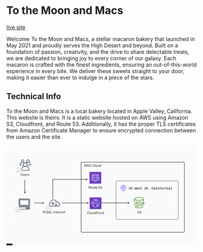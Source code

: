 # To the Moon and Macs

[live site](https://moonymacs.com)

Welcome To the Moon and Macs, a stellar macaron bakery that launched in May 2021 and proudly serves the High Desert and beyond. Built on a foundation of passion, creativity, and the drive to share delectable treats, we are dedicated to bringing joy to every corner of our galaxy. Each macaron is crafted with the finest ingredients, ensuring an out-of-this-world experience in every bite. We deliver these sweets straight to your door, making it easier than ever to indulge in a piece of the stars.

## Technical Info
To the Moon and Macs is a local bakery located in Apple Valley, California. This website is theirs. It is a static website hosted on AWS using Amazon S3, Cloudfront, and Route 53. Additionally, it has the proper TLS certificates from Amazon Certificate Manager to ensure encrypted connection between the users and the site.

![diagram](https://github.com/Aleroms/moonymacs/blob/main/public/moonymac_architecture.png)

